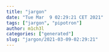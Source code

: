 ```yaml
---
title: "jargon"
date: "Tue Mar  9 02:29:21 CET 2021"
tags: ["jargon", "pipotron"]
author: m1ch3l
categories: ["generated"]
slug: "jargon/2021-03-09-02:29:21"
---
```



